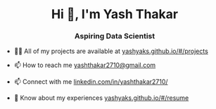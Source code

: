<h1 align="center">Hi 👋, I'm Yash Thakar</h1>
<h3 align="center">Aspiring Data Scientist</h3>
<!-- <img align="right" src="developer.png" width="266" height="200"/> -->

- 👨‍💻 All of my projects are available at [yashyaks.github.io/#/projects](https://yashyaks.github.io/#/projects)

- 📫 How to reach me [yashthakar2710@gmail.com](https://mail.google.com/mail/?view=cm&fs=1&to=yashthakar2710@gmail.com)

- 📫 Connect with me [linkedin.com/in/yashthakar2710/](https://www.linkedin.com/in/yashthakar2710/)   

- 📄 Know about my experiences [yashyaks.github.io/#/resume](https://yashyaks.github.io/#/resume)
